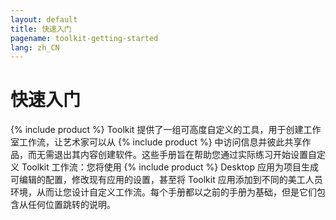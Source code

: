```yaml
---
layout: default
title: 快速入门
pagename: toolkit-getting-started
lang: zh_CN
---
```


# 快速入门

{% include product %} Toolkit 提供了一组可高度自定义的工具，用于创建工作室工作流，让艺术家可以从 {% include product %} 中访问信息并彼此共享作品，而无需退出其内容创建软件。这些手册旨在帮助您通过实际练习开始设置自定义 Toolkit 工作流：您将使用 {% include product %} Desktop 应用为项目生成可编辑的配置，修改现有应用的设置，甚至将 Toolkit 应用添加到不同的美工人员环境，从而让您设计自定义工作流。每个手册都以之前的手册为基础，但是它们包含从任何位置跳转的说明。

